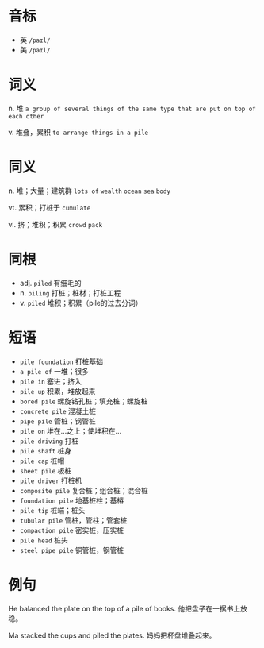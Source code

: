 # 音标

- 英 `/paɪl/`
- 美 `/paɪl/`

# 词义

n. 堆
`a group of several things of the same type that are put on top of each other`

v. 堆叠，累积
`to arrange things in a pile`

# 同义

n. 堆；大量；建筑群
`lots of` `wealth` `ocean` `sea` `body`

vt. 累积；打桩于
`cumulate`

vi. 挤；堆积；积累
`crowd` `pack`

# 同根

- adj. `piled` 有细毛的
- n. `piling` 打桩；桩材；打桩工程
- v. `piled` 堆积；积累（pile的过去分词）

# 短语

- `pile foundation` 打桩基础
- `a pile of` 一堆；很多
- `pile in` 塞进；挤入
- `pile up` 积累，堆放起来
- `bored pile` 螺旋钻孔桩；填充桩；螺旋桩
- `concrete pile` 混凝土桩
- `pipe pile` 管桩；钢管桩
- `pile on` 堆在…之上；使堆积在…
- `pile driving` 打桩
- `pile shaft` 桩身
- `pile cap` 桩帽
- `sheet pile` 板桩
- `pile driver` 打桩机
- `composite pile` 复合桩；组合桩；混合桩
- `foundation pile` 地基桩柱；基椿
- `pile tip` 桩端；桩头
- `tubular pile` 管桩，管柱；管套桩
- `compaction pile` 密实桩，压实桩
- `pile head` 桩头
- `steel pipe pile` 铜管桩，钢管桩

# 例句

He balanced the plate on the top of a pile of books.
他把盘子在一摞书上放稳。

Ma stacked the cups and piled the plates.
妈妈把杯盘堆叠起来。


